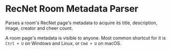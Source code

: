 # RecNet Room Metadata Parser
Parses a room's RecNet page's metadata to acquire its title, description, image, creator and cheer count.

A room page's metadata is visible to anyone. Most common shortcut for it is `Ctrl + U` on Windows and Linux, or `Cmd + U` on macOS.
